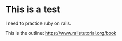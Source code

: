 # This is a test

I need to practice ruby on rails.

This is the outline:
https://www.railstutorial.org/book